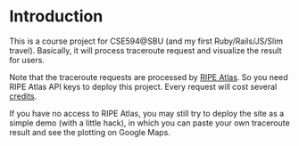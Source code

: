 # Introduction
This is a course project for CSE594@SBU (and my first Ruby/Rails/JS/Slim travel).
Basically, it will process traceroute request and visualize the result for users.

Note that the traceroute requests are processed
by [RIPE Atlas](https://atlas.ripe.net/docs/measurement-creation-api).
So you need RIPE Atlas API keys to deploy this project.
Every request will cost several [credits](https://atlas.ripe.net/docs/credits/).

If you have no access to RIPE Atlas, you may still try to deploy the site as a
simple demo (with a little hack), in which you can paste your own traceroute
result and see the plotting on Google Maps.
